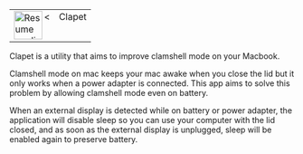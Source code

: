 <table>
  <tr>
    <td valign="top"><<img align="left" width="50" height="50" src="https://raw.githubusercontent.com/mbenoukaiss/test/main/icon.svg" alt="Resume application project app icon"></td>
    <td valign="top">Clapet</td>
  </tr>
</table>

Clapet is a utility that aims to improve clamshell mode on your Macbook.

Clamshell mode on mac keeps your mac awake when you close the lid but it 
only works when a power adapter is connected. This app aims to solve this
problem by allowing clamshell mode even on battery.

When an external display is detected while on battery or power adapter, the application will 
disable sleep so you can use your computer with the lid closed, and as soon as the external 
display is unplugged, sleep will be enabled again to preserve battery.
